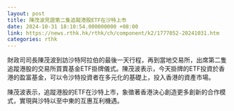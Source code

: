 ```yaml
---
layout: post
title: 陳茂波見證第二隻追蹤港股ETF在沙特上市
date: 2024-10-31 18:10:54.000000000 +08:00
link: https://news.rthk.hk/rthk/ch/component/k2/1777052-20241031.htm
categories: rthk
---
```


財政司司長陳茂波到訪沙特阿拉伯的最後一天行程，再到當地交易所，出席第二隻追蹤港股的交易所買賣基金ETF掛牌儀式。陳茂波表示，今天掛牌的ETF投資於香港的盈富基金，可以令沙特投資者在多元化的基礎上，投入香港的資產市場。

陳茂波表示，追蹤港股的ETF在沙特上市，象徵著香港決心創造更多創新的合作模式，實現與沙特以至中東的互惠互利機遇。
